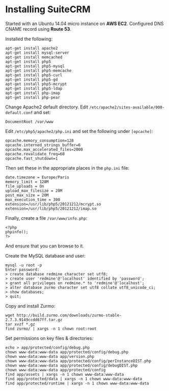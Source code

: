 # Installing SuiteCRM

Started with an Ubuntu 14.04 micro instance on **AWS EC2**.  Configured DNS CNAME record using **Route 53**.

Installed the following:

    apt-get install apache2
    apt-get install mysql-server
    apt-get install memcached
    apt-get install php5
    apt-get install php5-mysql
    apt-get install php5-memcache
    apt-get install php5-curl
    apt-get install php5-gd
    apt-get install php5-mcrypt
    apt-get install php5-ldap
    apt-get install php-imap    
    apt-get install php-pear
    
Change Apache2 default directory.  Edit `/etc/apache2/sites-available/000-default.conf` and set:

    DocumentRoot /var/www

Edit `/etc/php5/apache2/php.ini` and set the following under `[opcache]`:

	opcache.memory_consumption=128
	opcache.interned_strings_buffer=6
	opcache.max_accelerated_files=2000
	opcache.revalidate_freq=60
	opcache.fast_shutdown=1
	
Then set these in the appropriate places in the `php.ini` file:

	date.timezone = Europe/Paris
	memory_limit = 128M
	file_uploads = On
	upload_max_filesize = 20M
	post_max_size = 20M
	max_execution_time = 300
	extension=/usr/lib/php5/20121212/mcrypt.so
	extension=/usr/lib/php5/20121212/imap.so


Finally, create a file `/var/www/info.php`:

	<?php
	phpinfo();
	?>
	
And ensure that you can browse to it.

Create the MySQL database and user:

	mysql -u root -p
	Enter password:
	> create database redmine character set utf8;
	> create user 'redmine'@'localhost' identified by 'password';
	> grant all privileges on redmine.* to 'redmine'@'localhost';
	> alter database zurmo character set utf8 collate utf8_unicode_ci;
	> show databases;
	> quit;

Copy and install Zurmo:

	wget http://build.zurmo.com/downloads/zurmo-stable-2.7.3.9149ccdd67ff.tar.gz
	tar xvzf *.gz
	find zurmo/ | xargs -n 1 chown root:root

Set permissions on key files & directories:

	echo > app/protected/config/debug.php
	chown www-data:www-data app/protected/config/debug.php
	chown www-data:www-data app/version.php
	chown www-data:www-data app/protected/config/perInstanceDIST.php
	chown www-data:www-data app/protected/config/debugDIST.php
	chown www-data:www-data app/protected/config
	find app/assets | xargs -n 1 chown www-data:www-data
	find app/protected/data | xargs -n 1 chown www-data:www-data
	find app/protected/runtime | xargs -n 1 chown www-data:www-data
	
